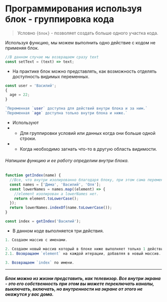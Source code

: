 # Программирования используя блок - группировка кода
> Условно `{блок}` - позволяет создать больше одного участка кода. 

Используя функцию, мы можем выполнить одно действие с кодом не применяя блок.  
```js 
//В данном случае мы возвращаем сразу text 
const setText = (text) => text; 
``` 

- На практике блок можно представлять, как возможность отделять доступность видимых переменных. 
```js 
const user = 'Василий'; 
{ 
  age = 22;
}  

`Переменная `user` доступна для действий внутри блока и за ним.` 
`Переменная `age` доступна только внутри блока и ниже.`
``` 
- Используют  
- - Для группировки условий или данных когда они больше одной строки. 
- - Когда необходимо загнать что-то в другую область видимости. 

###### Напишем функцию и ее работу определим внутри блока.  
```js 
function getIndex(name) {
  //Все, что внутри изолированно благодаря блоку, при этом сама переменная которая хранит функцию - нет!
  const names = ['Дима', 'Василий', 'Оля'];
  const lowerNames = names.map((element) => {
    //element изолирован а lowerNames нет.
    return element.toLowerCase();
  });
  return lowerNames.indexOf(name.toLowerCase());
}

const index = getIndex('Василий');

```  
- В данном коде выполняется три действия.  
```js 
1. Создаем массив с именами. 
``` 
```js 
2. Создаем новый массив который в блоке ниже выполняет только 1 действие и блок не обязателен.  
2.1. Возвращаем `element` на каждой итерации, добавляя в новый массив.  
``` 
```js 
3. Возвращаем `index` по имени.
```
___ 
 
##### Блок можно из жизни представить, как телевизор. Все внутри экрана - это его собственность при этом вы можете переключать каналы, выключать, включать, но внутренности на экране от этого не окажутся у вас дома. 